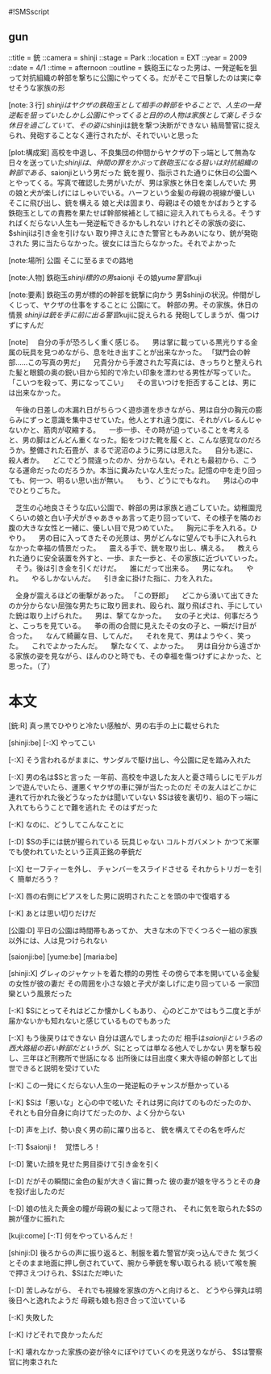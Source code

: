 #!SMSscript

## gun

::title = 銃
::camera = shinji
::stage = Park
::location = EXT
::year = 2009
::date = 4/1
::time = afternoon
::outline = 鉄砲玉になった男は、一発逆転を狙って対抗組織の幹部を撃ちに公園にやってくる。だがそこで目撃したのは実に幸せそうな家族の形

[note:３行]
$shinjiはヤクザの鉄砲玉として相手の幹部をやることで、人生の一発逆転を狙っていた
しかし公園にやってくると目的の人物は家族として楽しそうな休日を過ごしていて、その姿に$shinjiは銃を撃つ決断ができない
結局警官に捉えられ、発砲することなく連行されたが、それでいいと思った

[plot:構成案]
高校を中退し、不良集団の仲間からヤクザの下っ端として無為な日々を送っていた$shinjiは、仲間の罪をかぶって鉄砲玉になる
狙いは対抗組織の幹部である、$saionjiという男だった
銃を握り、指示された通りに休日の公園へとやってくる。写真で確認した男がいたが、男は家族と休日を楽しんでいた
男の娘と犬が楽しげにはしゃいでいる。ハーフという金髪の母親の視線が優しい
そこに飛び出し、銃を構える
娘と犬は固まり、母親はその娘をかばおうとする
鉄砲玉としての責務を果たせば幹部候補として組に迎え入れてもらえる。そうすればくだらない人生も一発逆転できるかもしれない
けれどその家族の姿に、$shinjiは引き金を引けない
取り押さえにきた警官ともみあいになり、銃が発砲された
男に当たらなかった。彼女には当たらなかった。それでよかった

[note:場所]
公園
そこに至るまでの路地

[note:人物]
鉄砲玉$shinji
標的の男$saionji
その娘$yume
警官$kuji

[note:要素]
鉄砲玉の男が標的の幹部を銃撃に向かう
男$shinjiの状況。仲間がしくじって、ヤクザの仕事をすることに
公園にて。
幹部の男。その家族。休日の情景
$shinjiは銃を手に前に出る
警官$kujiに捉えられる
発砲してしまうが、傷つけずにすんだ

[note]
　自分の手が恐ろしく重く感じる。
　男は掌に載っている黒光りする金属の玩具を見つめながら、息を吐き出すことが出来なかった。
「獄門会の幹部……この写真の男だ」
　兄貴分から手渡された写真には、きっちりと整えられた髪と眼鏡の奥の鋭い目から知的で冷たい印象を漂わせる男性が写っていた。
「こいつを殺って、男になってこい」
　その言いつけを拒否することは、男には出来なかった。

　午後の日差しの木漏れ日がちらつく遊歩道を歩きながら、男は自分の胸元の膨らみにずっと意識を集中させていた。他人とすれ違う度に、それがバレるんじゃないかと、筋肉が収縮する。
　一歩一歩、その時が迫っていることを考えると、男の脚はどんどん重くなった。鉛をつけた靴を履くと、こんな感覚なのだろうか。整備された石畳が、まるで泥沼のように男には思えた。
　自分も遂に、殺人者か。
　どこでどう間違ったのか、分からない。それとも最初から、こうなる運命だったのだろうか。本当に糞みたいな人生だった。記憶の中を走り回っても、何一つ、明るい思い出が無い。
　もう、どうにでもなれ。
　男は心の中でひとりごちた。

　芝生の心地良さそうな広い公園で、幹部の男は家族と過ごしていた。幼稚園児くらいの娘と白い子犬がきゃあきゃあ言って走り回っていて、その様子を隣のお腹の大きな女性と一緒に、優しい目で見つめていた。
　胸元に手を入れる。ひやり。
　男の目に入ってきたその光景は、男がどんなに望んでも手に入れられなかった幸福の情景だった。
　震える手で、銃を取り出し、構える。
　教えられた通りに安全装置を外すと、一歩、また一歩と、その家族に近づいていった。
　そう。後は引き金を引くだけだ。
　誰にだって出来る。
　男になれ。
　やれ。
　やるしかないんだ。
　引き金に掛けた指に、力を入れた。

　全身が震えるほどの衝撃があった。
「この野郎」
　どこから湧いて出てきたのか分からない屈強な男たちに取り囲まれ、殴られ、蹴り飛ばされ、手にしていた銃は取り上げられた。
　男は、撃てなかった。
　女の子と犬は、何事だろうと、こっちを見ている。
　拳の雨の合間に見えたその女の子と、一瞬だけ目が合った。
　なんて綺麗な目、してんだ。
　それを見て、男はようやく、笑った。
　これでよかったんだ。
　撃たなくて、よかった。
　男は自分から遠ざかる家族の姿を見ながら、ほんのひと時でも、その幸福を傷つけずによかった、と思った。（了）


# 本文

[銃:R]
真っ黒でひやりと冷たい感触が、男の右手の上に載せられた

[shinji:be]
[-:X]
やってこい

[-:X]
そう言われるがままに、サンダルで駆け出し、今公園に足を踏み入れた

[-:X]
男の名は$Sと言った
一年前、高校を中退した友人と憂さ晴らしにモデルガンで遊んでいたら、運悪くヤクザの車に弾が当たったのだ
その友人はどこかに連れて行かれた後どうなったかは聞いていない
$Sは彼を裏切り、組の下っ端に入れてもらうことで難を逃れた
そのはずだった

[-:K]
なのに、どうしてこんなことに

[-:D]
$Sの手には銃が握られている
玩具じゃない
コルトガバメント
かつて米軍でも使われていたという正真正銘の拳銃だ

[-:X]
セーフティーを外し、
チャンバーをスライドさせる
それからトリガーを引く
簡単だろう？

[-:X]
唇の右側にピアスをした男に説明されたことを頭の中で復唱する

[-:K]
あとは思い切りだけだ

[公園:D]
平日の公園は時間帯もあってか、
大きな木の下でくつろぐ一組の家族以外には、人は見つけられない

[saionji:be]
[yume:be]
[maria:be]

[shinji:X]
グレィのジャケットを着た標的の男性
その傍らで本を開いている金髪の女性が彼の妻だ
その周囲を小さな娘と子犬が楽しげに走り回っている
一家団欒という風景だった

[-:K]
$Sにとってそれはどこか懐かしくもあり、
心のどこかではもう二度と手が届かないかも知れないと感じているものでもあった

[-:X]
もう後戻りはできない
自分は選んでしまったのだ
相手は$saionjiという名の西大路組の若い幹部だというが、$Sにとっては単なる他人でしかない
男を撃ち殺し、三年ほど刑務所で世話になる
出所後には目出度く東大寺組の幹部として出世できると説明を受けていた

[-:K]
この一発にくだらない人生の一発逆転のチャンスが懸かっている

[-:K]
$Sは「悪いな」と心の中で呟いた
それは男に向けてのものだったのか、
それとも自分自身に向けてだったのか、よく分からない

[-:D]
声を上げ、勢い良く男の前に躍り出ると、
銃を構えてその名を呼んだ

[-:T]
$saionji！　覚悟しろ！

[-:D]
驚いた顔を見せた男目掛けて引き金を引く

[-:D]
だがその瞬間に金色の髪が大きく宙に舞った
彼の妻が娘を守ろうとその身を投げ出したのだ

[-:D]
娘の怯えた黄金の瞳が母親の髪によって隠され、
それに気を取られた$Sの腕が僅かに振れた

[kuji:come]
[-:T]
何をやっているんだ！

[shinji:D]
後ろからの声に振り返ると、制服を着た警官が突っ込んできた
気づくとそのまま地面に押し倒されていて、腕から拳銃を奪い取られる
続いて喉を腕で押さえつけられ、$Sはただ呻いた

[-:D]
苦しみながら、
それでも視線を家族の方へと向けると、
どうやら弾丸は明後日へと逸れたようだ
母親も娘も抱き合って泣いている

[-:K]
失敗した

[-:K]
けどそれで良かったんだ

[-:K]
壊れなかった家族の姿が徐々にぼやけていくのを見送りながら、
$Sは警察官に拘束された

